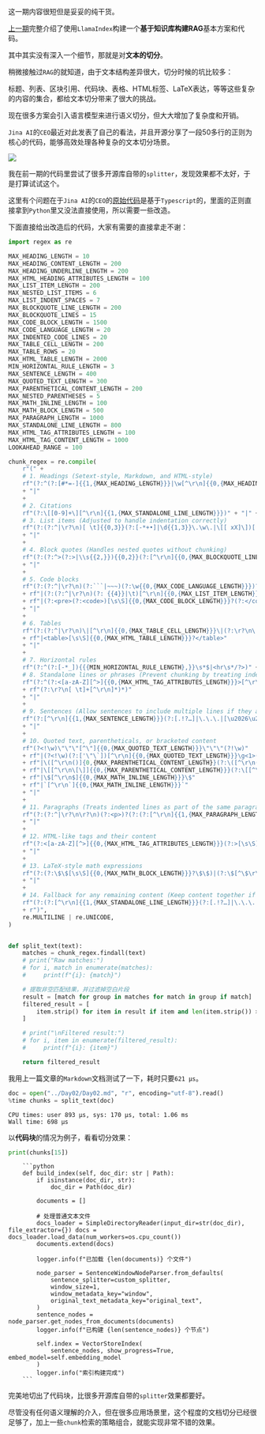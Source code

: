这一期内容很短但是妥妥的纯干货。

[上一期](https://mp.weixin.qq.com/s/meuW5qrf-dcu_BasP7modg)完整介绍了使用`LlamaIndex`构建一个**基于知识库构建RAG**基本方案和代码。

其中其实没有深入一个细节，那就是对**文本的切分**。

稍微接触过`RAG`的就知道，由于文本结构差异很大，切分时候的坑比较多：

标题、列表、区块引用、代码块、表格、HTML标签、LaTeX表达，等等这些复杂的内容的集合，都给文本切分带来了很大的挑战。

现在很多方案会引入语言模型来进行语义切分，但大大增加了复杂度和开销。

`Jina AI`的`CEO`最近对此发表了自己的看法，并且开源分享了一段50多行的正则为核心的代码，能够高效处理各种复杂的文本切分场景。

![](https://erxuanyi-1257355350.cos.ap-beijing.myqcloud.com/jina_ai-2024-10-18-11-11-56.png)

我在前一期的代码里尝试了很多开源库自带的`splitter`，发现效果都不太好，于是打算试试这个。

这里有个问题在于`Jina AI`的`CEO`的[原始代码](https://gist.github.com/hanxiao/3f60354cf6dc5ac698bc9154163b4e6a)是基于`Typescript`的，里面的正则直接拿到`Python`里又没法直接使用，所以需要一些改造。

下面直接给出改造后的代码，大家有需要的直接拿走不谢：


```python
import regex as re

MAX_HEADING_LENGTH = 10
MAX_HEADING_CONTENT_LENGTH = 200
MAX_HEADING_UNDERLINE_LENGTH = 200
MAX_HTML_HEADING_ATTRIBUTES_LENGTH = 100
MAX_LIST_ITEM_LENGTH = 200
MAX_NESTED_LIST_ITEMS = 6
MAX_LIST_INDENT_SPACES = 7
MAX_BLOCKQUOTE_LINE_LENGTH = 200
MAX_BLOCKQUOTE_LINES = 15
MAX_CODE_BLOCK_LENGTH = 1500
MAX_CODE_LANGUAGE_LENGTH = 20
MAX_INDENTED_CODE_LINES = 20
MAX_TABLE_CELL_LENGTH = 200
MAX_TABLE_ROWS = 20
MAX_HTML_TABLE_LENGTH = 2000
MIN_HORIZONTAL_RULE_LENGTH = 3
MAX_SENTENCE_LENGTH = 400
MAX_QUOTED_TEXT_LENGTH = 300
MAX_PARENTHETICAL_CONTENT_LENGTH = 200
MAX_NESTED_PARENTHESES = 5
MAX_MATH_INLINE_LENGTH = 100
MAX_MATH_BLOCK_LENGTH = 500
MAX_PARAGRAPH_LENGTH = 1000
MAX_STANDALONE_LINE_LENGTH = 800
MAX_HTML_TAG_ATTRIBUTES_LENGTH = 100
MAX_HTML_TAG_CONTENT_LENGTH = 1000
LOOKAHEAD_RANGE = 100

chunk_regex = re.compile(
    r"(" +
    # 1. Headings (Setext-style, Markdown, and HTML-style)
    rf"(?:^(?:[#*=-]{{1,{MAX_HEADING_LENGTH}}}|\w[^\r\n]{{0,{MAX_HEADING_CONTENT_LENGTH}}}\r?\n[-=]{{2,{MAX_HEADING_UNDERLINE_LENGTH}}}|<h[1-6][^>]{{0,{MAX_HTML_HEADING_ATTRIBUTES_LENGTH}}}>)[^\r\n]{{1,{MAX_HEADING_CONTENT_LENGTH}}}(?:</h[1-6]>)?(?:\r?\n|$))"
    + "|"
    +
    # 2. Citations
    rf"(?:\[[0-9]+\][^\r\n]{{1,{MAX_STANDALONE_LINE_LENGTH}}})" + "|" +
    # 3. List items (Adjusted to handle indentation correctly)
    rf"(?:(?:^|\r?\n)[ \t]{{0,3}}(?:[-*+•]|\d{{1,3}}\.\w\.|\[[ xX]\])[ \t]+(?:[^\r\n]{{1,{MAX_LIST_ITEM_LENGTH}}})(?:\r?\n[ \t]{{2,}}(?:[^\r\n]{{1,{MAX_LIST_ITEM_LENGTH}}}))*)"
    + "|"
    +
    # 4. Block quotes (Handles nested quotes without chunking)
    rf"(?:(?:^>(?:>|\\s{{2,}}){{0,2}}(?:[^\r\n]{{0,{MAX_BLOCKQUOTE_LINE_LENGTH}}})(?:\r?\n[ \t]+[^\r\n]{{0,{MAX_BLOCKQUOTE_LINE_LENGTH}}})*?\r?\n?))"
    + "|"
    +
    # 5. Code blocks
    rf"(?:(?:^|\r?\n)(?:```|~~~)(?:\w{{0,{MAX_CODE_LANGUAGE_LENGTH}}})?\r?\n[\s\S]{{0,{MAX_CODE_BLOCK_LENGTH}}}?(?:```|~~~)\r?\n?)"
    + rf"|(?:(?:^|\r?\n)(?: {{4}}|\t)[^\r\n]{{0,{MAX_LIST_ITEM_LENGTH}}}(?:\r?\n(?: {{4}}|\t)[^\r\n]{{0,{MAX_LIST_ITEM_LENGTH}}}){{0,{MAX_INDENTED_CODE_LINES}}}\r?\n?)"
    + rf"|(?:<pre>(?:<code>)[\s\S]{{0,{MAX_CODE_BLOCK_LENGTH}}}?(?:</code>)?</pre>)"
    + "|"
    +
    # 6. Tables
    rf"(?:(?:^|\r?\n)\|[^\r\n]{{0,{MAX_TABLE_CELL_LENGTH}}}\|(?:\r?\n\|[-:]{{1,{MAX_TABLE_CELL_LENGTH}}}\|)?(?:\r?\n\|[^\r\n]{{0,{MAX_TABLE_CELL_LENGTH}}}\|){{0,{MAX_TABLE_ROWS}}})"
    + rf"|<table>[\s\S]{{0,{MAX_HTML_TABLE_LENGTH}}}?</table>"
    + "|"
    +
    # 7. Horizontal rules
    rf"(?:^(?:[-*_]){{{MIN_HORIZONTAL_RULE_LENGTH},}}\s*$|<hr\s*/?>)" + "|" +
    # 8. Standalone lines or phrases (Prevent chunking by treating indented lines as part of the same block)
    rf"(?:^(?:<[a-zA-Z][^>]{{0,{MAX_HTML_TAG_ATTRIBUTES_LENGTH}}}>[^\r\n]{{1,{MAX_STANDALONE_LINE_LENGTH}}}(?:[.!?…]|\.\.\.|[\u2026\u2047-\u2049]|\p{{Emoji_Presentation}}\p{{Extended_Pictographic}})?(?:</[a-zA-Z]+>)?(?:\r?\n|$))"
    + rf"(?:\r?\n[ \t]+[^\r\n]*)*)"
    + "|"
    +
    # 9. Sentences (Allow sentences to include multiple lines if they are indented)
    rf"(?:[^\r\n]{{1,{MAX_SENTENCE_LENGTH}}}(?:[.!?…]|\.\.\.|[\u2026\u2047-\u2049]|\p{{Emoji_Presentation}}\p{{Extended_Pictographic}})?(?=\s|$)(?:\r?\n[ \t]+[^\r\n]*)*)"
    + "|"
    +
    # 10. Quoted text, parentheticals, or bracketed content
    rf"(?<!\w)\"\"\"[^\"]{{0,{MAX_QUOTED_TEXT_LENGTH}}}\"\"\"(?!\w)"
    + rf"|(?<!\w)(?:['\"\`])[^\r\n]{{0,{MAX_QUOTED_TEXT_LENGTH}}}\g<1>(?!\w)"
    + rf"|\([^\r\n()]{0,{MAX_PARENTHETICAL_CONTENT_LENGTH}}(?:\([^\r\n()]{0,{MAX_PARENTHETICAL_CONTENT_LENGTH}}\)[^\r\n()]{0,{MAX_PARENTHETICAL_CONTENT_LENGTH}}){{0,{MAX_NESTED_PARENTHESES}}}\)"
    + rf"|\[[^\r\n\[\]]{{0,{MAX_PARENTHETICAL_CONTENT_LENGTH}}}(?:\[[^\r\n\[\]]{{0,{MAX_PARENTHETICAL_CONTENT_LENGTH}}}\][^\r\n\[\]]{{0,{MAX_PARENTHETICAL_CONTENT_LENGTH}}}){{0,{MAX_NESTED_PARENTHESES}}}\]"
    + rf"|\$[^\r\n$]{{0,{MAX_MATH_INLINE_LENGTH}}}\$"
    + rf"|`[^\r\n`]{{0,{MAX_MATH_INLINE_LENGTH}}}`"
    + "|"
    +
    # 11. Paragraphs (Treats indented lines as part of the same paragraph)
    rf"(?:(?:^|\r?\n\r?\n)(?:<p>)?(?:(?:[^\r\n]{{1,{MAX_PARAGRAPH_LENGTH}}}(?:[.!?…]|\.\.\.|[\u2026\u2047-\u2049]|\p{{Emoji_Presentation}}\p{{Extended_Pictographic}})?(?=\s|$))|(?:[^\r\n]{{1,{MAX_PARAGRAPH_LENGTH}}}(?=[\r\n]|$))|(?:[^\r\n]{{1,{MAX_PARAGRAPH_LENGTH}}}(?=[.!?…]|\.\.\.|[\u2026\u2047-\u2049]|\p{{Emoji_Presentation}}\p{{Extended_Pictographic}}])(?:.{{1,{LOOKAHEAD_RANGE}}}(?:[.!?…]|\.\.\.|[\u2026\u2047-\u2049]|\p{{Emoji_Presentation}}\p{{Extended_Pictographic}}])(?=\s|$))?))(?:</p>)?(?:\r?\n[ \t]+[^\r\n]*)*)"
    + "|"
    +
    # 12. HTML-like tags and their content
    rf"(?:<[a-zA-Z][^>]{{0,{MAX_HTML_TAG_ATTRIBUTES_LENGTH}}}(?:>[\s\S]{{0,{MAX_HTML_TAG_CONTENT_LENGTH}}}</[a-zA-Z]+>|\s*/>))"
    + "|"
    +
    # 13. LaTeX-style math expressions
    rf"(?:(?:\$\$[\s\S]{{0,{MAX_MATH_BLOCK_LENGTH}}}?\$\$)|(?:\$[^\$\r\n]{{0,{MAX_MATH_INLINE_LENGTH}}}\$))"
    + "|"
    +
    # 14. Fallback for any remaining content (Keep content together if it's indented)
    rf"(?:(?:[^\r\n]{{1,{MAX_STANDALONE_LINE_LENGTH}}}(?:[.!?…]|\.\.\.|[\u2026\u2047-\u2049]|\p{{Emoji_Presentation}}\p{{Extended_Pictographic}})?(?=\s|$))|(?:[^\r\n]{{1,{MAX_STANDALONE_LINE_LENGTH}}}(?=[\r\n]|$))|(?:[^\r\n]{{1,{MAX_STANDALONE_LINE_LENGTH}}}(?=[.!?…]|\.\.\.|[\u2026\u2047-\u2049]|\p{{Emoji_Presentation}}\p{{Extended_Pictographic}}])(?:.{{1,{LOOKAHEAD_RANGE}}}(?:[.!?…]|\.\.\.|[\u2026\u2047-\u2049]|\p{{Emoji_Presentation}}\p{{Extended_Pictographic}}])(?=\s|$))(?:\r?\n[ \t]+[^\r\n]*)?))"
    + r")",
    re.MULTILINE | re.UNICODE,
)


def split_text(text):
    matches = chunk_regex.findall(text)
    # print("Raw matches:")
    # for i, match in enumerate(matches):
    #     print(f"{i}: {match}")

    # 提取非空匹配结果，并过滤掉空白片段
    result = [match for group in matches for match in group if match]
    filtered_result = [
        item.strip() for item in result if item and len(item.strip()) > 0
    ]

    # print("\nFiltered result:")
    # for i, item in enumerate(filtered_result):
    #     print(f"{i}: {item}")

    return filtered_result
```

我用上一篇文章的`Markdown`文档测试了一下，耗时只要`621 μs`。


```python
doc = open("../Day02/Day02.md", "r", encoding="utf-8").read()
%time chunks = split_text(doc)
```
```text
CPU times: user 893 μs, sys: 170 μs, total: 1.06 ms
Wall time: 698 μs
```


以**代码块**的情况为例子，看看切分效果：


```python
print(chunks[15])
```

```text
    ```python
    def build_index(self, doc_dir: str | Path):
        if isinstance(doc_dir, str):
            doc_dir = Path(doc_dir)
    
        documents = []
    
        # 处理普通文本文件
        docs_loader = SimpleDirectoryReader(input_dir=str(doc_dir), file_extractor={}) docs = docs_loader.load_data(num_workers=os.cpu_count())
        documents.extend(docs)
    
        logger.info(f"已加载 {len(documents)} 个文件")
    
        node_parser = SentenceWindowNodeParser.from_defaults(
            sentence_splitter=custom_splitter,
            window_size=1,
            window_metadata_key="window",
            original_text_metadata_key="original_text",
        )
        sentence_nodes = node_parser.get_nodes_from_documents(documents)
        logger.info(f"已构建 {len(sentence_nodes)} 个节点")
    
        self.index = VectorStoreIndex(
            sentence_nodes, show_progress=True, embed_model=self.embedding_model
        )
        logger.info("索引构建完成")
    ```
```

完美地切出了代码块，比很多开源库自带的`splitter`效果都要好。

尽管没有任何语义理解的介入，但在很多应用场景里，这个程度的文档切分已经很足够了，加上一些`chunk`检索的策略组合，就能实现非常不错的效果。


